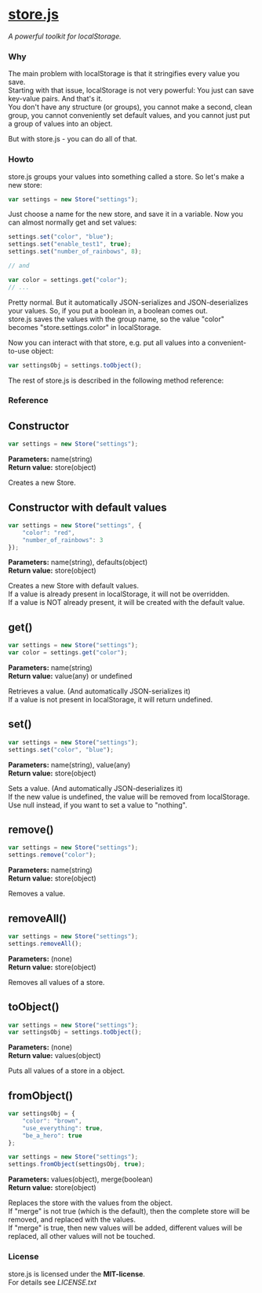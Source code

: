 # [store.js](https://github.com/frankkohlhepp/store-js)
*A powerful toolkit for localStorage.*

### Why
The main problem with localStorage is that it stringifies every value you save.  
Starting with that issue, localStorage is not very powerful: You just can save key-value pairs. And that's it.  
You don't have any structure (or groups), you cannot make a second, clean group, you cannot conveniently set default values, and you cannot just put a group of values into an object.

But with store.js - you can do all of that.

### Howto
store.js groups your values into something called a store. So let's make a new store:

``` javascript
var settings = new Store("settings");
```

Just choose a name for the new store, and save it in a variable. Now you can almost normally get and set values:

``` javascript
settings.set("color", "blue");
settings.set("enable_test1", true);
settings.set("number_of_rainbows", 8);

// and

var color = settings.get("color");
// ...
```

Pretty normal. But it automatically JSON-serializes and JSON-deserializes your values. So, if you put a boolean in, a boolean comes out.  
store.js saves the values with the group name, so the value "color" becomes "store.settings.color" in localStorage.

Now you can interact with that store, e.g. put all values into a convenient-to-use object:

``` javascript
var settingsObj = settings.toObject();
```

The rest of store.js is described in the following method reference:

### Reference
## Constructor
``` javascript
var settings = new Store("settings");
```
**Parameters:** name(string)  
**Return value:** store(object)

Creates a new Store.

## Constructor with default values
``` javascript
var settings = new Store("settings", {
    "color": "red",
    "number_of_rainbows": 3
});
```

**Parameters:** name(string), defaults(object)  
**Return value:** store(object)

Creates a new Store with default values.  
If a value is already present in localStorage, it will not be overridden.  
If a value is NOT already present, it will be created with the default value.

## get()
``` javascript
var settings = new Store("settings");
var color = settings.get("color");
```

**Parameters:** name(string)  
**Return value:** value(any) or undefined

Retrieves a value. (And automatically JSON-serializes it)  
If a value is not present in localStorage, it will return undefined.

## set()
``` javascript
var settings = new Store("settings");
settings.set("color", "blue");
```

**Parameters:** name(string), value(any)  
**Return value:** store(object)

Sets a value. (And automatically JSON-deserializes it)  
If the new value is undefined, the value will be removed from localStorage.  
Use null instead, if you want to set a value to "nothing".

## remove()
``` javascript
var settings = new Store("settings");
settings.remove("color");
```

**Parameters:** name(string)  
**Return value:** store(object)

Removes a value.

## removeAll()
``` javascript
var settings = new Store("settings");
settings.removeAll();
```

**Parameters:** (none)  
**Return value:** store(object)

Removes all values of a store.

## toObject()
``` javascript
var settings = new Store("settings");
var settingsObj = settings.toObject();
```

**Parameters:** (none)  
**Return value:** values(object)

Puts all values of a store in a object.

## fromObject()
``` javascript
var settingsObj = {
    "color": "brown",
    "use_everything": true,
    "be_a_hero": true
};

var settings = new Store("settings");
settings.fromObject(settingsObj, true);
```

**Parameters:** values(object), merge(boolean)  
**Return value:** store(object)

Replaces the store with the values from the object.  
If "merge" is not true (which is the default), then the complete store will be removed, and replaced with the values.  
If "merge" is true, then new values will be added, different values will be replaced, all other values will not be touched.

### License
store.js is licensed under the **MIT-license**.  
For details see *LICENSE.txt*
